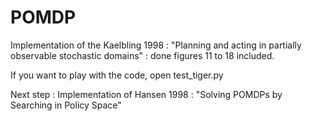 # POMDP
Implementation of the Kaelbling 1998 : "Planning and acting in partially observable stochastic domains" : done figures 11 to 18 included.

If you want to play with the code, open test_tiger.py

Next step : Implementation of Hansen 1998 : "Solving POMDPs by Searching in Policy Space"
